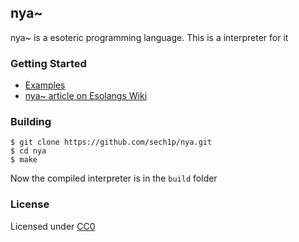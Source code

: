 ## nya~
nya~ is a esoteric programming language. This is a interpreter for it

### Getting Started
* [Examples](examples)
* [nya~ article on Esolangs Wiki](https://esolangs.org/wiki/Nya~)

### Building
```shell
$ git clone https://github.com/sech1p/nya.git
$ cd nya
$ make
```
Now the compiled interpreter is in the `build` folder

### License
Licensed under [CC0](LICENSE)
